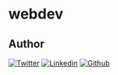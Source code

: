 # webdev



## Author

<!-- twitter -->
[![Twitter](https://img.shields.io/twitter/follow/succynice?style=social)](https://twitter.com/succynice) <!-- linkedin --> [![Linkedin](https://img.shields.io/badge/LinkedIn-+26K-blue?style=social&logo=linkedin)](https://www.linkedin.com/in/succynice/) <!-- github --> [![Github](https://img.shields.io/github/followers/succynice?style=social)](https://github.com/succynice/)


